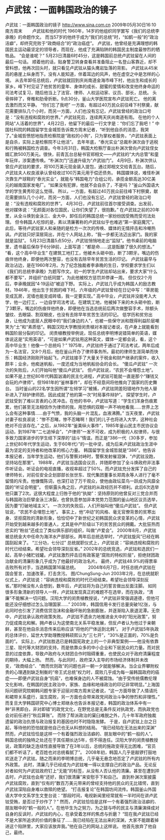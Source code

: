 # 卢武铉：一面韩国政治的镜子

卢武铉：一面韩国政治的镜子
http://www.sina.com.cn  2009年05月30日16:10  南方周末
    　　卢武铉和他的时代 1960年，14岁的他组织同学罢写《我们的总统李承晚》的命题作文。
而当57岁的他终于成为“我们的总统”时，“如鹤一般”的“政治洁癖”，却终究完败于“政商结合”的“政治癌症”。
卢武铉，他曾经是充满理想的韩国民主运动最坚定的领导者，而现在，他成了充满陷阱的韩国民主制度最惨烈的牺牲品。
“会是谁呢？”
5月23日清晨6时45分，这是韩国前总统卢武铉留在人间的最后一句话。
顺着他的话，贴身警卫转身查看并准备阻止一名登山客靠近，却不曾料想，他再次回头时，就只看见卢武铉从猫头鹰岩坠落的背影。
卢武铉从45米高的悬崖上纵身而下。没有人能知道，伴着耳边的风声，他在虚空之中是怎样的心境。
从去年卸任总统后，卢武铉就回到庆尚南道金海市峰下村，他出生和成长的家乡。峰下村见证了他贫苦的童年、身体的成长、甜蜜的爱情和改变他终身命运的司法考试复习，随后他当上了法官、律师、人权运动家、议员、部长，总统。
头骨摔碎了，脊椎和肋骨折断。9点30分，釜山大学医院宣布卢武铉死亡。
他的离去激烈而又平静。
“你们忘了我吧”
一方面，有超过40万民众前往峰下村祭奠，献花需要排队几个小时，而另一方面，人们也没有忘记，卢武铉曾经的政治口号是：“没有违规和腐败的世界。”
卢武铉死后，连续两天庆尚南道有雨。
在他的个人网站“人活着的世界”，4月22日，他留下的最后一行文字是：“你们忘了我吧！”
中国社科院的韩国留学生金城哲告诉南方周末记者，“听到他自杀的消息，我哭了。”金城哲愤怒地指责检察院是“政权的小狗”，只为掌权者服务，“卢武铉表面上是自杀，实际上是检察院不让他活”。
去年年底，“泰光实业”总裁朴渊次由于逃税和行贿被韩国检方调查。今年3月31日，韩国大检察厅查出朴渊次曾向卢武铉侄女婿汇款500万美元。很快，前青瓦台总秘书官郑相文——卢武铉的“大内总管”和童年玩伴，涉案遭传唤。“朴渊次门”迅速升级为“卢武铉门”。
4月9日，朴渊次供认曾应卢武铉的要求，将100万美元现金装入提包，通过郑相文交给青瓦台。随后，卢武铉夫人权良淑承认曾经收过100万美元用于偿还债务。
韩国媒体说，难怪朴渊次靠生产球鞋的“泰光实业”，就能与“韩国电力”合组公司，承揽金额高达30亿美元的越南国家发电厂。“如果没有犯罪，他就不会自杀了，不是吗？”釜山外国语大学的学生黄秀珍这么觉得。
所以，一方面，有超过40万民众前往峰下村祭奠，献花需要排队几个小时，而另一方面，人们也没有忘记，卢武铉曾经的政治口号是：“没有违规和腐败的世界”。
4月30日，卢武铉前往首尔接受调查。出发前，他对媒体说：“无颜面对各位国民，让你们失望了，很抱歉。”
在卢武铉之前的20年里，从全斗焕到金泳三、金大中，卸任后的韩国总统一家纷纷因受贿而受司法处理。
但令韩国人吃惊的是，素以清廉著称的卢武铉似乎也难逃“第一家庭魔咒”。此后，等待卢武铉家人和亲随的是检方一次次的传唤、媒体的无情抨击和冷嘲热讽。卢武铉只好深居简出，并在个人网站上称，“我一步都无法迈出家门。我的家就是监狱”。
5月23日清晨5点50分，卢武铉悄悄地走出“监狱”。他书桌前的电脑里，遗书最后保存于6分钟前，上面写道：“都是命……这是酝酿了很久的想法。”
“看，这个高中毕业生”
在建筑工地打工，他被木头砸中脸，断了3颗牙。嘴边的伤痕伴他终身，即便他两次整容，也没有去除早年贫苦生活的印记。
卢武铉最早与政治沾边，是在1960年2月。为了纪念独裁者李承晚的生日，学校要求学生们以《我们的总统李承晚》为题写作文。初一的学生卢武铉却站出来，要求大家“什么都不要写”，并组织“白纸同盟”。为此他被校方惩罚并停课一周。
但仅仅2个月后，李承晚就因“4·19运动”被迫下野。
实际上，卢武铉几乎成为韩国人的励志教材。1946年，他出生于贫困的峰下村。六年级的卢武铉曾经在日记中写：“草房能变成瓦房，泥墙也能变成砖墙，我一定要实现。”
高中毕业，卢武铉并没能考入大学，他一边打工，一边自学司法考试。在建筑工地，他被掉下来的木头砸中脸，断了3颗牙。嘴边的伤痕伴他终身，即便他在当选总统前后两次做整容手术，除额头皱纹、去眼袋、割双眼皮，也没有去除早年贫苦生活的印记。
低学历和贫穷出身，让他成为底层人民眼中的“我们身边的人”，也被一些保守派和既得利益阶层嘲笑为“土”和“素质低”。韩国汉阳大学教授闵贵植对本报记者说，在卢身上就能看到韩国阶层分裂的印记。
闵贵植教授举例说，现任总统李明博说错简单的英语，媒体说这是“实用英语”，“可是如果卢武铉用这种英文，媒体一定都会说，看，这个高中毕业生！他像一个总统吗？”
1975年，卢武铉终于通过了司法考试，两年后成为一名法官，又8个月后，他在釜山开办了律师事务所。最初的律师生涯简单而快乐：韩国经济刚刚开始起飞，卢武铉接手了大量关于税金和财产继承的案件，收入颇丰；业余，他痴迷帆船，一度还成为当地帆船协会的会长。
“傻瓜卢武铉”
一次次的失败后，人们开始叫他“傻瓜卢武铉”。
但卢武铉说，“农民不会埋怨土地”。
如果不是上世纪80年代韩国汹涌的民主化进程，卢武铉可能就一直是那个“赚钱又会玩的卢律师”。但1981年的“釜林事件”，却在不经意间将他推向了国家的历史舞台。
当时釜山的22名学生因所谓“左倾学习”被捕，卢武铉阴差阳错地作为他人替补进入了辩护律师团，因此成就了他的第一次“时局事件辩护”。
探望学生时，卢武铉受到了难以言表的心灵冲击。在他的书中，卢武铉写道：“学生们浑身伤痕累累，他们甚至无法相信作为律师的我，用恐惧的双眼一声不响地看我……世界上怎么会有这种事情……由于气愤，我的头脑一片混乱，血液沸腾。”
当天夜里，卢武铉对妻子权良淑说：“惨不忍睹，惨不忍睹啊！我们的儿子也将进入大学，这种社会绝对不应该存在。”
之后，从1982年“釜美纵火事件”，1985年釜山民主市民协议会运动，到1987年“二七追悼会”，“卢律师”一发不可收，成为积极的人权律师，与很多致力国家进步的学生结下深厚的“战斗”情谊。而正是“386一代（30多岁，参加上世纪80年代学生运动，生于60年代）”的一批中坚，成为后来卢武铉政治生涯中最为坚定的支持者和他改革的核心力量。
韩国留学生金城哲就是“386”。他告诉本报记者，当年学生运动，他们与警察对峙时，警察发射催泪弹，“卢武铉没跑，坚持站在那里”。
1988年，卢武铉当选国会议员，并随即参加了全斗焕政府非法事件听证会。听证会的电视直播，收视率超过了50%。而卢武铉充分发挥了自己的律师特长，对前任安全企划部部长张世东、现代集团董事长郑周永等人进行了毫不留情的斥责。他慷慨陈词，也深打动了万千观众，使他由政坛菜鸟一跃成为风靡全国的“听证会明星”。
但崭露头角之后，卢武铉的从政经历并不顺利。此后6次选举他只赢了2次。这很大程度上归咎于他的“执拗”：坚持原则的他曾反对三党合并而与韩国政治巨擘金泳三决裂，也曾执意参加非本党势力范围的釜山地区议员选举，因为要“打破地域主义”。
一次次的失败后，人们开始叫他“傻瓜卢武铉”。
但卢武铉说，“农民不会埋怨土地”。
事实上，他“冲动”的风格、毫无官僚背景的贫寒出身、坚拒腐败的清新形象，恰恰切中了新世纪之初韩国民众求变革的心情，卢武铉开始受到越来越多的普通人，尤其是中产阶级以下的贫苦民众的拥戴。大批狂热而忠实的“粉丝”还成立了类似俱乐部的组织，叫做“卢爱会”。
2000年8月，卢武铉被总统金大中任命为海洋水产部部长。两年后总统选举时，“卢武铉旋风”已经在韩国刮起来了。
“三分功，七分过”
总统就职仪式上，卢武铉说：“容纳违规和腐败的时代已经结束。希望社会领导深刻反省。”
2002年的总统竞选，卢武铉和选民们一起，高举小猪贮钱罐。卢武铉激烈抨击旧有政客是“腐败的特权阶层”，拒绝财团政治献金的清廉形象几乎成为了他最好的政治名片。
最终，卢武铉48.9%的得票率击败所有对手，当选韩国第16届总统。
  　　2004年6月7日，时任总统卢武铉在国会誓言，加速改革，打击贪污。 图/ChungSung-Jun
2003年2月，在总统就职仪式上，卢武铉说：“容纳违规和腐败的时代已经结束。希望社会领导深刻反省。”那时候没有人会想到，数年后，卢武铉将为自己的誓言做出反面注脚。
如同很多形象清新的领导人一样，卢武铉发现真正的难题不在选举，而在执政，“清廉”不能解决一切问题。汉阳大学的闵贵植教授说，“卢武铉非常强调道德，但他可能还没仔细想过怎么治理国家……”
2003年，韩国信用卡发行总量突破1亿张，与此同时也引发了消费信贷泡沫和金融坏账的急剧膨胀，并逐渐陷入衰退泥潭。无奈中，卢武铉承认政府政策失败。
卢武铉不遗余力地推进金大中的“阳光政策”，努力促成南北和解。拥卢者认为这使南北关系平稳发展，但反卢者认为他过于亲朝鲜，甚至在他自杀消息传来后称应该“将他的尸体运到北韩”。
对于卢武铉5年执政的总体评价，延世大学助理教授韩硕熙认为“三七开”，“30%是正面的，70%是负面的”。
实际上，卢武铉胜选已是韩国宪政史上的一个非典型案例——他没有依靠三星、现代等大财团的支持，而是依靠众多的中小企业和下层民众的力量。而对民意的过度依靠，导致卢政府与大财团合作时阻碍重重，也使民众对于政府清廉程度的期待，大幅上扬。
然而，与此同时，政府深入主导的市场经济体制并未改变，“政商结合”、“商而优则政”的问题也非一朝一夕就能够解决。当企业界攀附权贵的心理遇到缺乏制衡的“帝王式总统”权力时，腐败几乎成为每一届韩国政府的癌症——即便卢武铉自身“抗癌”，也难保身边的人不被腐蚀。“由于受传统儒教伦理文化影响，在韩国的民主政治中，家族、血缘和地缘政治的印记非常明显。”上海国际问题研究院朝韩问题专家于迎丽对南方周末记者说，“这一方面导致了人情请托和裙带关系盛行，滋生腐败，另一方面也会带来政党间政治斗争的惨烈和非理性。”
而复旦大学韩国研究中心博士郑继永也告诉本报记者，韩国的政治体系中有一种“非黑即白，非对即错”的政党文化，在野党总是无条件反对执政党，而执政党也会对前任进行“秋后算账”。
而除了帮派政治的窠臼难脱之外，几十年军政府独裁遗留的政治仇恨与政治报复的基因也时不时隐隐发酵。
于是，自卢武铉上台之日起，等待他的恐怕就是他自己也无从料想的结局。
“我已经陷在无法出来的深渊”
然而，卢武铉恰恰是这样一个有着强烈政治洁癖的、朋友眼中的“鹤一般的人”。
韩国总统的独特之处还在于其任期长达5年，但不得连任。汉阳大学的闵贵植教授说，政策的缺乏连续性直接导致了在3年以后，总统的施政变得无比困难，“官员们都不听话了，老百姓也对总统看腻了”。
2008年初，韩国人几乎是敲锣打鼓地欢送走了卢武铉。随之而来的李明博总统，几乎毫无悬念地否定了卢武铉的所有内外政策。
此时，清廉几乎已经成为卢武铉唯一得以支撑自己的政治产品。无论反对者如何为卢武铉政府钉上“无能”的标签，从没有人否认他的清廉。甚至在遭到抨击时，卢武铉也会用“还好，我们很清廉”来安慰手下和自己。
直到朴渊次案披露卢武铉腐败，直到“仅有的”数百万美元带来的曾经支持他的民众的无比错愕，直到卢武铉深陷自身难以救赎的绝望。
“打击报复论”在韩国坊间流传。韩国釜山外国语大学中文系学生文奎台说：“那段时间，电视新闻里经常就有一半时间在讲卢武铉受贿，是否过于炒作了？”
然而，卢武铉恰恰是这样一个有着强烈政治洁癖的、朋友眼中的“鹤一般的人”。在他毕生为之努力，为之鼓与呼的民主与清廉演绎成对自身的反讽时，卢武铉的内心，在承受着怎样的焦虑与折磨？
“现在我卢武铉已经不是大家所追求的价值的象征了……我已经陷在无法出来的深渊，大家不能跟着掉进这个陷阱里，大家应该放弃我。”他在自己的网站上这样说。
他首先放弃了他自己，最终。

